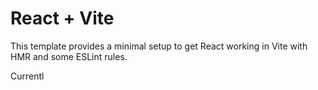 # React + Vite

This template provides a minimal setup to get React working in Vite with HMR and some ESLint rules.

Currentl

